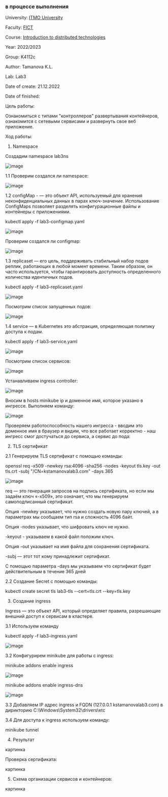 ### в процессе выполнения

University: [ITMO University](https://itmo.ru/ru/)

Faculty: [FICT](https://fict.itmo.ru)

Course: [Introduction to distributed technologies](https://github.com/itmo-ict-faculty/introduction-to-distributed-technologies)

Year: 2022/2023

Group: K4112c

Author: Tamanova K.L.

Lab: Lab3

Date of create: 21.12.2022

Date of finished: 

Цель работы:

Ознакомиться с типами "контроллеров" развертывания контейнеров, ознакомится с сетевыми сервисами и развернуть свое веб приложение.

Ход работы:

1. Namespace

Создадим namespace lab3ns

![image](https://user-images.githubusercontent.com/107037214/208969730-5c32e145-dd0d-48d0-a3e2-9f3a6ff3fa41.png)

1.1 Проверим создался ли namespace:

![image](https://user-images.githubusercontent.com/107037214/208969509-a119d668-53ad-49af-b2e4-77ebe0c62f7d.png)

1.2 configMap - — это объект API, используемый для хранения неконфиденциальных данных в парах ключ-значение.
Использование ConfigMaps позволяет разделять конфигурационные файлы и контейнеры с приложениями.

kubectl apply -f lab3-configmap.yaml

![image](https://user-images.githubusercontent.com/107037214/208969954-a460abc9-0078-4753-9f4c-92f7671416b3.png)

Проверим создался ли configmap:

![image](https://user-images.githubusercontent.com/107037214/208972228-22ddf895-9a06-4f9a-aae0-2e4d67d972ce.png)

1.3 replicaset — его цель, поддерживать стабильный набор подов реплик, работающих в любой момент времени. Таким образом, он часто используется, чтобы гарантировать доступность определенного количества идентичных подов.

kubectl apply -f lab3-replicaset.yaml

![image](https://user-images.githubusercontent.com/107037214/208970092-29a53cc2-2c7d-4193-bfae-fd47aacff2d6.png)

Посмотрим список запущенных подов:

![image](https://user-images.githubusercontent.com/107037214/208972749-3808a208-8c06-45ed-877f-557920fca7dd.png)

1.4 service — в Kubernetes это абстракция, определяющая политику доступа к подам.

kubectl apply -f lab3-service.yaml

![image](https://user-images.githubusercontent.com/107037214/208970132-0c928d68-e0dd-4d03-8ec3-b8b513b30629.png)

Посмотрим список сервисов:

![image](https://user-images.githubusercontent.com/107037214/208972978-08ccc5e0-4ef6-4b4f-80f9-1dbd548eea87.png)

Устанавливаем ingress controller:

![image](https://user-images.githubusercontent.com/107037214/208973992-ea297d56-f1a0-4f9a-a5da-b3a6caa3b6bf.png)

Вносим в hosts minikube ip и доменное имя, которое указано в ингрессе. Выполняем команду:

![image](https://user-images.githubusercontent.com/107037214/208974135-c1718a17-9e74-4776-9e35-c720275744b1.png)

Проверяем работоспособность нашего ингресса - вводим это доменное имя в браузер и видим, что все работает корректно - наш ингресс смог достучаться до сервиса, а сервис до пода:



2. TLS сертификат

2.1 Генерируем TLS сертификат с помощью команды:

openssl req -x509 -newkey rsa:4096 -sha256 -nodes -keyout tls.key -out tls.crt -subj "/CN=kstamanovalab3.com" -days 365

![image](https://user-images.githubusercontent.com/107037214/208959628-61a78802-bafa-4ce6-9901-872805df7a09.png)

req — это генерация запросов на подпись сертификата, но если мы задаём ключ «-x509», это означает, что мы генерируем самоподписанный сертификат.

Опция -newkey указывает, что нужно создать новую пару ключей, а в параметрах мы сообщаем тип rsa и сложность 4096 байт.

Опция -nodes указывает, что шифровать ключ не нужно.

-keyout - указываем в какой файл положим ключ.

Опция -out указывает на имя файла для сохранения сертификата.

-subj — этот тот кому принадлежит сертификат.

С помощью параметра -days мы указываем что сертификат будет действительным в течение 365 дней

2.2 Создание Secret с помощью команды:

kubectl create secret tls lab3-tls --cert=tls.crt --key=tls.key

3. Создание ingress

Ingress — это объект API, который определяет правила, разрешающие внешний доступ к сервисам в кластере.

3.1 Используем команду

kubectl apply -f lab3-ingress.yaml

![image](https://user-images.githubusercontent.com/107037214/208959193-351adc2a-0b21-4e27-aff4-b33efb313aa1.png)

3.2 Конфигурирем minikube для работы с ingress:

minikube addons enable ingress

![image](https://user-images.githubusercontent.com/107037214/208960644-0042338f-c9d3-48ce-a008-72d72752434b.png)

minikube addons enable ingress-dns

![image](https://user-images.githubusercontent.com/107037214/208960794-6936599a-2175-4f55-9bd8-fd7af683a5a5.png)

3.3 Добавляем IP адрес ingress и FQDN (127.0.0.1 kstamanovalab3.com) в дирикторию C:\Windows\System32\drivers\etc

3.4 Для доступа к ingress используем команду:

minikube tunnel

4. Результат

картинка

Проверка сертификата:

картинка

5. Схема организации сервисов и контейнеров:

картинка

